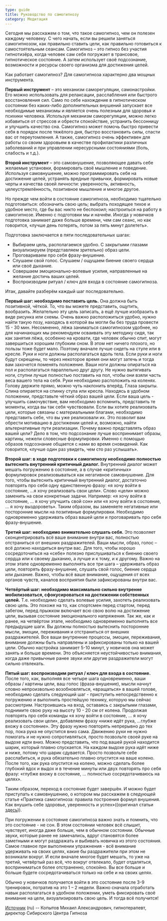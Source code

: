 ```yaml
---
type: guide
title: Руководство по самогипнозу
category: Медитация
---
```



Сегодня мы расскажем о том, что такое самогипноз, чем он полезен каждому человеку. С чего начать, если вы решили заняться самогипнозом, как правильно ставить цели, как правильно готовиться к самостоятельным сеансам.
Самогипноз – это гипноз без участия гипнотизёра, когда человек сам себя погружает в трансовое, гипнотическое состояние. А затем использует своё подсознание, возможности и ресурсы своего организма для достижения целей.

Как работает самогипноз? Для самогипноза характерно два мощных инструмента.

**Первый инструмент** – это механизм саморегуляции, самонастройки. Его можно использовать для релаксации, расслабления или быстрого восстановления сил. Само по себе нахождение в гипнотическом состоянии без каких-либо дополнительных внушений запускает все необходимые механизмы и является очень полезным для здоровья и психики человека.
Используя механизм саморегуляции, можно легко избавиться от стрессов и обрести спокойствие, устранить бессонницу и улучшить качество сна. Самогипноз может помочь быстро привести себя в порядок после тяжёлого дня, быстро восстановить силы, спасти вас от переутомления. А также, самогипноз очень эффективен для работы со своим здоровьем в качестве профилактики различных заболеваний и при управлении нересурсными состояниями (боль, слабость и т.д.).

**Второй инструмент** – это самовнушение, позволяющее давать себе желаемые установки, формировать своё мышление и поведение.
Используя самовнушение, можно программировать себя на достижение целей, устранять вредные привычки, формировать новые черты и качества своей личности: уверенность, активность, целеустремлённость, позитивное мышление и многое другое.

Но прежде чем войти в состояние самогипноза, необходимо тщательно подготовиться: обозначить свою цель; выбрать походящее тихое и удобное место, где бы вас никто не беспокоил; настроиться на работу в самогипнозе. Именно с подготовки мы и начнём. Иногда у новичков подготовка занимает даже больше времени, чем сам сеанс, но как говорится, «лучше день потерять, потом за пять минут долететь».

Подготовка заключается в пяти последовательных шагах:
  - Выбираем цель, располагаемся удобно. С закрытыми глазами визуализируем (представляем зрительно) образ цели.
  - Проговариваем про себя фразу-внушение.
  - Слушаем свой голос. Слушаем / ощущаем биение своего сердца или своё дыхание.
  - Совершаем эмоционально-волевые усилия, направленные на желание достичь ваших целей.
  - Воспроизводим ритуал / ключ для входа в состояние самогипноза.

Итак, давайте разберём каждый шаг последовательно.

**Первый шаг: необходимо поставить цель.** Она должна быть позитивной, чёткой. То, что вы можете представить, ощутить, вообразить. Желательно эту цель записать, а ещё лучше изобразить в виде рисунка или схемы.
Очень важно расположиться удобно, нужно найти такую позу, находясь в которой вы могли бы без труда провести 15 - 30 мин. Несомненно, лёжа заниматься самогипнозом удобнее, но для начинающих мы рекомендуем осваивать эту методику сидя, так как занятия лёжа, особенно на кровати, где человек обычно спит, могут завершиться хорошим глубоким сном. В этом нет ничего плохого, но пользы тоже будет мало. Поэтому вначале лучше сидеть на стуле или в кресле.
Руки и ноги должны располагаться вдоль тела. Если руки и ноги будут скрещены, то через некоторое время они могут затечь и тогда вам захочется поменять положение. Ваши ноги должны опираться на пол и располагаться параллельно друг другу. Не нужно вытягивать ноги, ступни лучше полностью поставить на пол, чтобы они взяли часть веса вашего тела на себя. Руки необходимо расположить на коленях. Голову держите прямо, можно чуть наклонить вперёд. Глаза закрыты. Спина опирается на спинку стула или кресла.
Находясь в удобном положении, представьте чёткий образ вашей цели. Если ваша цель - улучшить самочувствие, вам необходимо вспомнить, представить те моменты, когда вы так себя чувствовали. Если вы хотите реализовать цели, которые связаны с материальными благами, необходимо представить себе, что вы уже реализовали их. Это позволит вам обрести мотивацию в достижении целей и, возможно, найти альтернативные пути реализации.
Почему важно представлять образ вашей цели? Дело в том, что подсознание лучше воспринимает образы, картины, нежели словесные формулировки.
Именно с помощью образов подсознание общается с нами во время сновидений. Как говорится, «лучше один раз увидеть, чем сто раз услышать».

**Второй шаг: в ходе подготовки к самогипнозу необходимо полностью вытеснить внутренний критичный диалог.** Внутренний диалог может мешать погружению в состояние, а в случае «критичных» формулировок реализовываться как негативное самовнушение. Для того, чтобы вытеснить критичный внутренний диалог, достаточно повторять про себя одну единственную фразу: «я хочу войти в состояние, …я хочу реализовать свои цели». Слово «цели» можно заменить на свои конкретные задачи. Например: «я хочу войти в состояние, … я хочу улучшить свой сон» или «я хочу войти в состояние, … я хочу выздороветь». Таким образом, вы заменяете негативные или посторонние мысли на позитивные формулировки.
Необходимо одновременно удерживать образ вашей цели и проговаривать про себя фразу-внушение.

**Третий шаг: необходимо внимательно слушать себя.** Это позволяет сконцентрировать всё ваше внимание внутри вас, полностью отстраниться от внешних раздражителей. Ваши мысли, образ, голос – всё должно находиться внутри вас. Для того, чтобы хорошо сосредоточиться на «себе» полезно прислушиваться к биению своего сердца или к своему дыханию, а лучше и к тому, и к другому.
Важно на этом этапе одновременно выполнять все три шага – удерживать образ цели, повторять фразу-внушение, слушать свой голос, биение сердца или дыхание. Важно, чтобы всё ваше внимание, ощущения от всех органов чувств, каналов восприятия были зафиксированы внутри вас.

**Четвёртый шаг: необходимо максимально сильно внутренне мобилизоваться, сфокусироваться на достижении собственных целей.** Т.е. необходимо сделать волевые усилия, захотеть реализовать свою цель. Это похоже на то, как спортсмен перед стартом, перед забегом, перед прыжком включает всю свою волю на достижение цели, вызывая состояние эмоционального напряжения.
Так же, как и ранее, на четвёртом этапе, необходимо одновременно выполнять все предыдущие шаги. Вы должны полностью вытеснить посторонние мысли, эмоции, переживания и отстраниться от внешних раздражителей. Все ваши внутренние процессы, эмоции, переживания, внимание должны быть направлены и зафиксированы только на вашей цели.
Обычно настройка занимает 5-10 минут, у новичков она может занять и больше времени. Это объясняется неустойчивостью внимания, когда даже привычные ранее звуки или другие раздражители могут сильно отвлекать.

**Пятый шаг: воспроизводим ритуал / ключ для входа в состояние.** После того, как, выполняя все четыре шага одновременно, ваши образы / картины цели, ваш голос (фраза-внушение), мысли начнут словно непроизвольно возобновляться, «вращаться» в вашей голове, необходимо сделать следующий шаг - приступить непосредственно к погружению и выполнить простейшую технику, которую мы сейчас рассмотрим.
Настроившись на вход, оставаясь с закрытыми глазами, поднимите свою руку на высоту 10 - 20 см от колена. Продолжая повторять про себя команды «я хочу войти в состояние, … я хочу реализовать свои цели», добавляем фразу «ниже идёт рука, …глубже вхожу в состояние». Эту фразу нужно повторять непрерывно до тех пор, пока рука не опустится вниз сама.
Движению руки не нужно помогать и не нужно сопротивляться, просто позвольте своей руке на выдохе идти вниз. Можно представить, что под вашей рукой находится шарик, который плавно спускается. На каждом выдохе рука идёт ниже и ниже, потому что шарик сдувается. Просто позвольте себе расслабиться, и рука обязательно плавно опустится на ваше колено.
После того, как рука опустится на колено, можно сделать более глубокий вдох и выдох и в течение минуты или двух повторять про себя фразу: «глубже вхожу в состояние, … полностью сосредотачиваюсь на целях».

Таким образом, переход в состояние будет завершён. И можно будет приступать к самовнушению, о котором мы расскажем в следующей статье «Практика самогипноза: правила построения формул внушения. Как внушить себе здоровье, уверенность и успех»((оригинал статьи [здесь](http://centergipnoza.ru/articles/news-436.html))).

При погружении в состояние самогипноза важно знать и помнить, что это состояние - не сон. В этом состоянии человек всё слышит, чувствует, иногда даже больше, чем в обычном состоянии. Обычные звуки, которые ранее не замечались, вдруг становятся более заметными и могут раздражать и выбивать новичка из этого состояния. Самое главное при выполнении упражнения - всё внимание удерживать на своих целях, какие бы раздражители при этом не возникали вокруг. И если вначале многое будет мешать, то уже на третий, четвёртый раз всё, что вокруг отвлекало, будет отдаляться, восприниматься более отстраненно, спокойно. Вы все больше и больше будете сосредотачиваться только на себе и на своих целях.
 
Обычно у новичков получается войти в это состояние после 3-9 тренировок, потратив на это 1 – 2 недели. Важно сначала отработать навык располагаться в удобном положении, уметь фиксировать своё внимание на цели, визуализировать свою цель. И тогда всё получится! 


[Источник](http://centergipnoza.ru/articles/news-439.html) (ru) -- Копытов Михаил Александрович, гипнотерапевт, директор Сибирского Центра Гипноза